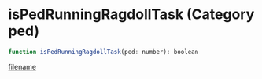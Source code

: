 # isPedRunningRagdollTask (Category ped)

```js
function isPedRunningRagdollTask(ped: number): boolean
```

[filename](isPedRunningRagdollTask_m.md ':include')